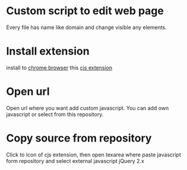 # Custom script to edit web page
Every file has name like domain and change visible any elements.

# Install extension
install to [chrome browser](https://www.google.com/chrome/browser/desktop/index.html) this [cjs extension](https://chrome.google.com/webstore/detail/custom-javascript-for-web/poakhlngfciodnhlhhgnaaelnpjljija)

# Open url
Open url where you want add custom javascript. You can add own javascript or select from this repository.

# Copy source from repository
Click to icon of cjs extension, then open texarea where paste javascript form repository and select external javascript jQuery 2.x
